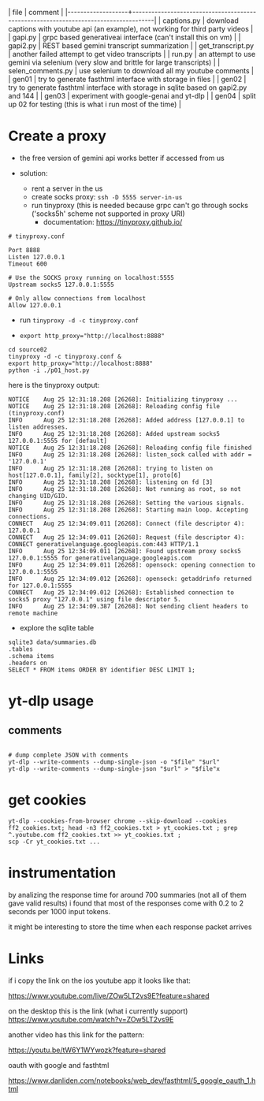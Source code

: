 | file              | comment                                                                             |
|-------------------+-------------------------------------------------------------------------------------|
| captions.py       | download captions with youtube api (an example), not working for third party videos |
| gapi.py           | grpc based generativeai interface (can't install this on vm)                        |
| gapi2.py          | REST based gemini transcript summarization                                          |
| get_transcript.py | another failed attempt to get video transcripts                                     |
| run.py            | an attempt to use gemini via selenium (very slow and brittle for large transcripts) |
| selen_comments.py | use selenium to download all my youtube comments                                    |
| gen01             | try to generate fasthtml interface with storage in files                            |
| gen02             | try to generate fasthtml interface with storage in sqlite based on gapi2.py and 144 |
| gen03             | experiment with google-genai  and yt-dlp                                            |
| gen04             | split up 02 for testing   (this is what i run most of the time)                     |


# Create a proxy 

- the free version of gemini api works better if accessed from us

- solution:
  - rent a server in the us
  - create socks proxy: `ssh -D 5555 server-in-us`
  - run tinyproxy (this is needed because grpc can't go through socks
    ('socks5h' scheme not supported in proxy URI)
	- documentation: https://tinyproxy.github.io/


```
# tinyproxy.conf

Port 8888
Listen 127.0.0.1
Timeout 600

# Use the SOCKS proxy running on localhost:5555
Upstream socks5 127.0.0.1:5555

# Only allow connections from localhost
Allow 127.0.0.1
```

   - run `tinyproxy -d -c tinyproxy.conf`

 - `export http_proxy="http://localhost:8888"`

```
cd source02
tinyproxy -d -c tinyproxy.conf &
export http_proxy="http://localhost:8888"
python -i ./p01_host.py 
```

here is the tinyproxy output:

```
NOTICE    Aug 25 12:31:18.208 [26268]: Initializing tinyproxy ...
NOTICE    Aug 25 12:31:18.208 [26268]: Reloading config file (tinyproxy.conf)
INFO      Aug 25 12:31:18.208 [26268]: Added address [127.0.0.1] to listen addresses.
INFO      Aug 25 12:31:18.208 [26268]: Added upstream socks5 127.0.0.1:5555 for [default]
NOTICE    Aug 25 12:31:18.208 [26268]: Reloading config file finished
INFO      Aug 25 12:31:18.208 [26268]: listen_sock called with addr = '127.0.0.1'
INFO      Aug 25 12:31:18.208 [26268]: trying to listen on host[127.0.0.1], family[2], socktype[1], proto[6]
INFO      Aug 25 12:31:18.208 [26268]: listening on fd [3]
INFO      Aug 25 12:31:18.208 [26268]: Not running as root, so not changing UID/GID.
INFO      Aug 25 12:31:18.208 [26268]: Setting the various signals.
INFO      Aug 25 12:31:18.208 [26268]: Starting main loop. Accepting connections.
CONNECT   Aug 25 12:34:09.011 [26268]: Connect (file descriptor 4): 127.0.0.1
CONNECT   Aug 25 12:34:09.011 [26268]: Request (file descriptor 4): CONNECT generativelanguage.googleapis.com:443 HTTP/1.1
INFO      Aug 25 12:34:09.011 [26268]: Found upstream proxy socks5 127.0.0.1:5555 for generativelanguage.googleapis.com
INFO      Aug 25 12:34:09.011 [26268]: opensock: opening connection to 127.0.0.1:5555
INFO      Aug 25 12:34:09.012 [26268]: opensock: getaddrinfo returned for 127.0.0.1:5555
CONNECT   Aug 25 12:34:09.012 [26268]: Established connection to socks5 proxy "127.0.0.1" using file descriptor 5.
INFO      Aug 25 12:34:09.387 [26268]: Not sending client headers to remote machine

```


- explore the sqlite table
```
sqlite3 data/summaries.db
.tables
.schema items
.headers on
SELECT * FROM items ORDER BY identifier DESC LIMIT 1;

```


# yt-dlp usage

## comments
```

# dump complete JSON with comments
yt-dlp --write-comments --dump-single-json -o "$file" "$url"
yt-dlp --write-comments --dump-single-json "$url" > "$file"x
```



# get cookies

```
yt-dlp --cookies-from-browser chrome --skip-download --cookies ff2_cookies.txt; head -n3 ff2_cookies.txt > yt_cookies.txt ; grep ^.youtube.com ff2_cookies.txt >> yt_cookies.txt ; 
scp -Cr yt_cookies.txt ...
```

# instrumentation

by analizing the response time for around 700 summaries (not all of them gave valid results) i found that most of the responses come with 0.2 to 2 seconds per 1000 input tokens.

it might be interesting to store the time when each response packet arrives


# Links

if i copy the link on the ios youtube app it looks like that:

https://www.youtube.com/live/ZOw5LT2vs9E?feature=shared

on the desktop this is the link (what i currently support)
https://www.youtube.com/watch?v=ZOw5LT2vs9E

another video has this link for the pattern:

https://youtu.be/tW6Y1WYwozk?feature=shared


oauth with google and fasthtml

https://www.danliden.com/notebooks/web_dev/fasthtml/5_google_oauth_1.html
